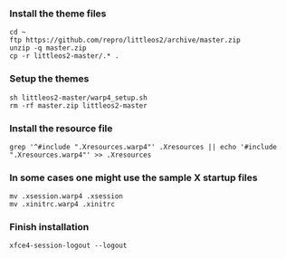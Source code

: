 ### Install the theme files

	cd ~
	ftp https://github.com/repro/littleos2/archive/master.zip
	unzip -q master.zip
	cp -r littleos2-master/.* .


### Setup the themes
	sh littleos2-master/warp4_setup.sh
	rm -rf master.zip littleos2-master


### Install the resource file
	grep '^#include ".Xresources.warp4"' .Xresources || echo '#include ".Xresources.warp4"' >> .Xresources


### In some cases one might use the sample X startup files
	mv .xsession.warp4 .xsession
	mv .xinitrc.warp4 .xinitrc


### Finish installation
	xfce4-session-logout --logout
